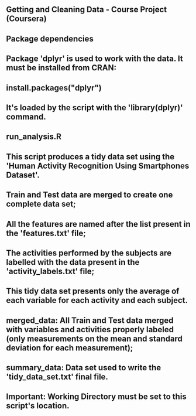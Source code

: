 ## Getting and Cleaning Data - Course Project (Coursera)
## Package dependencies

## Package 'dplyr' is used to work with the data. It must be installed from CRAN:

## install.packages("dplyr")
## It's loaded by the script with the 'library(dplyr)' command.

## run_analysis.R

## This script produces a tidy data set using the 'Human Activity Recognition Using Smartphones Dataset'.

## Train and Test data are merged to create one complete data set;
## All the features are named after the list present in the 'features.txt' file;
## The activities performed by the subjects are labelled with the data present in the 'activity_labels.txt' file;
## This tidy data set presents only the average of each variable for each activity and each subject.

## merged_data: All Train and Test data merged with variables and activities properly labeled (only measurements on the mean and standard deviation for each measurement);
## summary_data: Data set used to write the 'tidy_data_set.txt' final file.
## Important: Working Directory must be set to this script's location.
